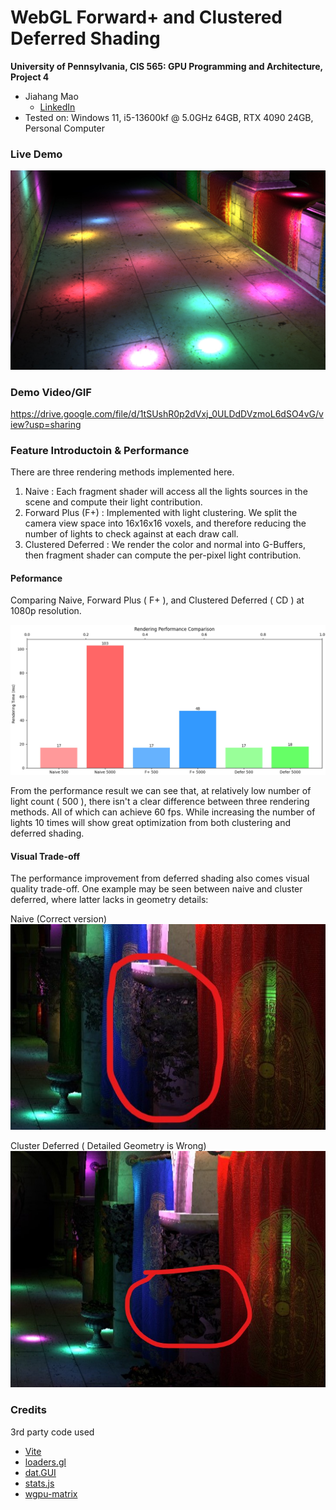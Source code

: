 WebGL Forward+ and Clustered Deferred Shading
======================

**University of Pennsylvania, CIS 565: GPU Programming and Architecture, Project 4**

* Jiahang Mao
  * [LinkedIn](https://www.linkedin.com/in/jay-jiahang-m-b05608192/)
* Tested on: Windows 11, i5-13600kf @ 5.0GHz 64GB, RTX 4090 24GB, Personal Computer

### Live Demo

[![](imgs/thumb.jpg)](http://hazard-10.github.io/Project4-WebGPU-Forward-Plus-and-Clustered-Deferred)

### Demo Video/GIF
https://drive.google.com/file/d/1tSUshR0p2dVxj_0ULDdDVzmoL6dSO4vG/view?usp=sharing

### Feature Introductoin & Performance

There are three rendering methods implemented here.
1. Naive : Each fragment shader will access all the lights sources in the scene and compute their light contribution.
2. Forward Plus (F+) : Implemented with light clustering. We split the camera view space into 16x16x16 voxels, and therefore reducing the number of lights to check against at each draw call.
3. Clustered Deferred : We render the color and normal into G-Buffers, then fragment shader can compute the per-pixel light contribution.

#### Peformance

Comparing Naive, Forward Plus ( F+ ), and Clustered Deferred ( CD ) at 1080p resolution.

![](imgs/perf.jpg)

From the performance result we can see that, at relatively low number of light count ( 500 ), there isn't a clear difference between three rendering methods. All of which can achieve 60 fps. While increasing the number of lights 10 times will show great optimization from both clustering and deferred shading.

#### Visual Trade-off

The performance improvement from deferred shading also comes visual quality trade-off. One example may be seen between naive and cluster deferred, where latter lacks in geometry details:

Naive (Correct version)
![](imgs/nai_out.jpg)

Cluster Deferred ( Detailed Geometry is Wrong)
![](imgs/def_out.jpg)

### Credits

3rd party code used
- [Vite](https://vitejs.dev/)
- [loaders.gl](https://loaders.gl/)
- [dat.GUI](https://github.com/dataarts/dat.gui)
- [stats.js](https://github.com/mrdoob/stats.js)
- [wgpu-matrix](https://github.com/greggman/wgpu-matrix)
